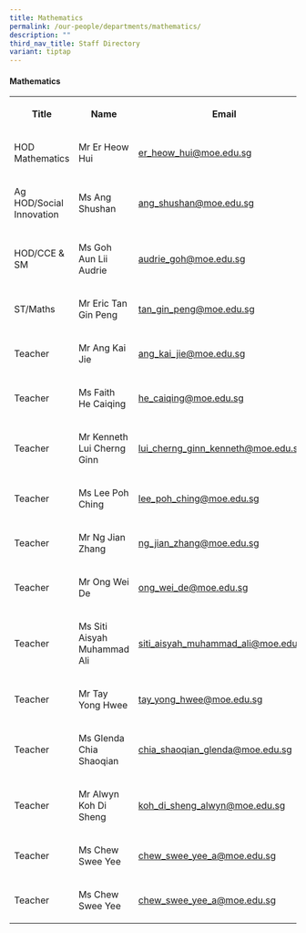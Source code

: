 ```yaml
---
title: Mathematics
permalink: /our-people/departments/mathematics/
description: ""
third_nav_title: Staff Directory
variant: tiptap
---
```

<h4>Mathematics</h4>
<table style="minWidth: 75px">
<colgroup>
<col>
<col>
<col>
</colgroup>
<tbody>
<tr>
<th rowspan="1" colspan="1">
<p>Title</p>
</th>
<th rowspan="1" colspan="1">
<p>Name</p>
</th>
<th rowspan="1" colspan="1">
<p>Email</p>
</th>
</tr>
<tr>
<td rowspan="1" colspan="1">
<p>HOD Mathematics</p>
</td>
<td rowspan="1" colspan="1">
<p>Mr Er Heow Hui</p>
</td>
<td rowspan="1" colspan="1">
<p><a href="er_heow_hui@moe.edu.sg" rel="noopener nofollow" target="_blank">er_heow_hui@moe.edu.sg</a>
</p>
</td>
</tr>
<tr>
<td rowspan="1" colspan="1">
<p>Ag HOD/Social Innovation</p>
</td>
<td rowspan="1" colspan="1">
<p>Ms Ang Shushan</p>
</td>
<td rowspan="1" colspan="1">
<p><a href="mailto:ang_shushan@moe.edu.sg" rel="noopener noreferrer nofollow" target="_blank">ang_shushan@moe.edu.sg</a>
</p>
</td>
</tr>
<tr>
<td rowspan="1" colspan="1">
<p>HOD/CCE &amp; SM</p>
</td>
<td rowspan="1" colspan="1">
<p>Ms Goh Aun Lii Audrie</p>
</td>
<td rowspan="1" colspan="1">
<p><a href="mailto:audrie_goh@moe.edu.sg" rel="noopener noreferrer nofollow" target="_blank">audrie_goh@moe.edu.sg</a>
</p>
</td>
</tr>
<tr>
<td rowspan="1" colspan="1">
<p>ST/Maths</p>
</td>
<td rowspan="1" colspan="1">
<p>Mr Eric Tan Gin Peng</p>
</td>
<td rowspan="1" colspan="1">
<p><a href="mailto:tan_gin_peng@moe.edu.sg" rel="noopener noreferrer nofollow" target="_blank">tan_gin_peng@moe.edu.sg</a>
</p>
</td>
</tr>
<tr>
<td rowspan="1" colspan="1">
<p>Teacher</p>
</td>
<td rowspan="1" colspan="1">
<p>Mr Ang Kai Jie</p>
</td>
<td rowspan="1" colspan="1">
<p><a href="mailto:ang_kai_jie@moe.edu.sg" rel="noopener noreferrer nofollow" target="_blank">ang_kai_jie@moe.edu.sg</a>
</p>
</td>
</tr>
<tr>
<td rowspan="1" colspan="1">
<p>Teacher</p>
</td>
<td rowspan="1" colspan="1">
<p>Ms Faith He Caiqing</p>
</td>
<td rowspan="1" colspan="1">
<p><a href="mailto:he_caiqing@moe.edu.sg" rel="noopener noreferrer nofollow" target="_blank">he_caiqing@moe.edu.sg</a>
</p>
</td>
</tr>
<tr>
<td rowspan="1" colspan="1">
<p>Teacher</p>
</td>
<td rowspan="1" colspan="1">
<p>Mr Kenneth Lui Cherng Ginn</p>
</td>
<td rowspan="1" colspan="1">
<p><a href="mailto:lui_cherng_ginn_kenneth@moe.edu.sg" rel="noopener noreferrer nofollow" target="_blank">lui_cherng_ginn_kenneth@moe.edu.sg</a>
</p>
</td>
</tr>
<tr>
<td rowspan="1" colspan="1">
<p>Teacher</p>
</td>
<td rowspan="1" colspan="1">
<p>Ms Lee Poh Ching</p>
</td>
<td rowspan="1" colspan="1">
<p><a href="lee_poh_ching@moe.edu.sg" rel="noopener nofollow" target="_blank">lee_poh_ching@moe.edu.sg</a>
</p>
</td>
</tr>
<tr>
<td rowspan="1" colspan="1">
<p>Teacher</p>
</td>
<td rowspan="1" colspan="1">
<p>Mr Ng Jian Zhang</p>
</td>
<td rowspan="1" colspan="1">
<p><a href="mailto:ng_jian_zhang@moe.edu.sg" rel="noopener noreferrer nofollow" target="_blank">ng_jian_zhang@moe.edu.sg</a>
</p>
</td>
</tr>
<tr>
<td rowspan="1" colspan="1">
<p>Teacher</p>
</td>
<td rowspan="1" colspan="1">
<p>Mr Ong Wei De</p>
</td>
<td rowspan="1" colspan="1">
<p><a href="mailto:ong_wei_de@moe.edu.sg" rel="noopener noreferrer nofollow" target="_blank">ong_wei_de@moe.edu.sg</a>
</p>
</td>
</tr>
<tr>
<td rowspan="1" colspan="1">
<p>Teacher</p>
</td>
<td rowspan="1" colspan="1">
<p>Ms Siti Aisyah Muhammad Ali</p>
</td>
<td rowspan="1" colspan="1">
<p><a href="mailto:siti_aisyah_muhammad_ali@moe.edu.sg" rel="noopener noreferrer nofollow" target="_blank">siti_aisyah_muhammad_ali@moe.edu.sg</a>
</p>
</td>
</tr>
<tr>
<td rowspan="1" colspan="1">
<p>Teacher</p>
</td>
<td rowspan="1" colspan="1">
<p>Mr Tay Yong Hwee</p>
</td>
<td rowspan="1" colspan="1">
<p><a href="mailto:tay_yong_hwee@moe.edu.sg" rel="noopener noreferrer nofollow" target="_blank">tay_yong_hwee@moe.edu.sg</a>
</p>
</td>
</tr>
<tr>
<td rowspan="1" colspan="1">
<p>Teacher</p>
</td>
<td rowspan="1" colspan="1">
<p>Ms Glenda Chia Shaoqian</p>
</td>
<td rowspan="1" colspan="1">
<p><a href="mailto:chia_shaoqian_glenda@moe.edu.sg" rel="noopener noreferrer nofollow" target="_blank">chia_shaoqian_glenda@moe.edu.sg</a>
</p>
</td>
</tr>
<tr>
<td rowspan="1" colspan="1">
<p>Teacher</p>
</td>
<td rowspan="1" colspan="1">
<p>Mr Alwyn Koh Di Sheng</p>
</td>
<td rowspan="1" colspan="1">
<p><a href="mailto:koh_di_sheng_alwyn@moe.edu.sg" rel="noopener noreferrer nofollow" target="_blank">koh_di_sheng_alwyn@moe.edu.sg</a>
</p>
</td>
</tr>
<tr>
<td rowspan="1" colspan="1">
<p>Teacher</p>
</td>
<td rowspan="1" colspan="1">
<p>Ms Chew Swee Yee</p>
</td>
<td rowspan="1" colspan="1">
<p><a href="mailto:chew_swee_yee_a@moe.edu.sg" rel="noopener noreferrer nofollow" target="_blank">chew_swee_yee_a@moe.edu.sg</a>
</p>
</td>
</tr>
<tr>
<td rowspan="1" colspan="1">
<p>Teacher</p>
</td>
<td rowspan="1" colspan="1">
<p>Ms Chew Swee Yee</p>
</td>
<td rowspan="1" colspan="1">
<p><a href="chew_swee_yee_a@moe.edu.sg" rel="noopener nofollow" target="_blank">chew_swee_yee_a@moe.edu.sg</a>
</p>
</td>
</tr>
</tbody>
</table>
<p></p>